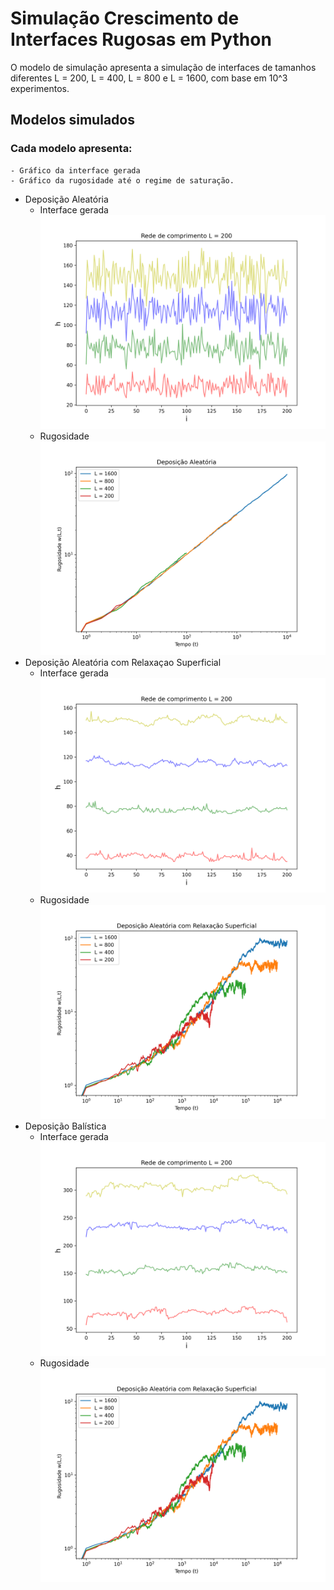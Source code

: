 # Simulação Crescimento de Interfaces Rugosas em Python
O modelo de simulação apresenta a simulação de interfaces de tamanhos diferentes L = 200, L = 400, L = 800 e L = 1600, com base em 10^3 experimentos.

## Modelos simulados
### Cada modelo apresenta:
    - Gráfico da interface gerada
    - Gráfico da rugosidade até o regime de saturação.

- Deposição Aleatória
    - Interface gerada
    ![Alt text](readme_img/snapshots_interface_DA_L200.png?raw=true "Title")
    - Rugosidade
    ![Alt text](readme_img/rugosidade_DA.png?raw=true "Title")
- Deposição Aleatória com Relaxaçao Superficial
    - Interface gerada
    ![Alt text](readme_img/snapshots_interface_DARS_L200.png?raw=true "Title")
    - Rugosidade
    ![Alt text](readme_img/rugosidade_DARS.png?raw=true "Title")
- Deposição Balística
    - Interface gerada
    ![Alt text](readme_img/snapshots_interface_Db_L200.png?raw=true "Title")
    - Rugosidade
    ![Alt text](readme_img/rugosidade_DARS.png?raw=true "Title")



